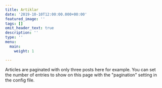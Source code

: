 ```yaml
---
title: Artiklar
date: '2019-10-10T12:00:00.000+00:00'
featured_image: ''
tags: []
omit_header_text: true
description: ''
type: ''
menu:
  main:
    weight: 1

---
```

Articles are paginated with only three posts here for example. You can set the number of entries to show on this page with the "pagination" setting in the config file.